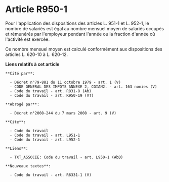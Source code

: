 # Article R950-1

Pour l'application des dispositions des articles L. 951-1 et L. 952-1, le nombre de salariés est égal au nombre mensuel moyen
de salariés occupés et rémunérés par l'employeur pendant l'année ou la fraction d'année où l'activité est exercée.

Ce nombre mensuel moyen est calculé conformément aux dispositions des articles L. 620-10 à L. 620-12.

**Liens relatifs à cet article**

	**Cité par**:

	  - Décret n°79-881 du 11 octobre 1979 - art. 1 (V)
	  - CODE GENERAL DES IMPOTS ANNEXE 2, CGIAN2. - art. 163 nonies (V)
	  - Code du travail - art. R831-8 (Ab)
	  - Code du travail - art. R950-19 (VT)

	**Abrogé par**:

	  - Décret n°2008-244 du 7 mars 2008 - art. 9 (V)

	**Cite**:

	  - Code du travail
	  - Code du travail - art. L951-1
	  - Code du travail - art. L952-1

	**Liens**:

	  - TXT_ASSOCIE: Code du travail - art. L950-1 (AbD)

	**Nouveaux textes**:

	  - Code du travail - art. R6331-1 (V)
